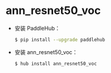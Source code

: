# ann_resnet50_voc
* 安装 PaddleHub：

    ```bash
    $ pip install --upgrade paddlehub
    ```

* 安装 ann_resnet50_voc：

    ```bash
    $ hub install ann_resnet50_voc
    ```
